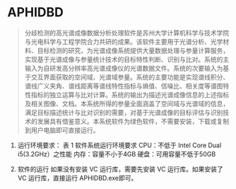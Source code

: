 # APHIDBD

> 分歧检测的高光谱成像数据分析处理软件是苏州大学计算机科学与技术学院与光电科学与工程学院合力共研的成果。该软件主要用于光谱分析、光学材料、目标检测的研究，为光谱成像系统提供大量数据处理与参量计算服务，实现基于光谱成像与参量统计技术的目标特性判断、识别与比对。系统的主输入为自研发高分辨率高光谱成像仪的光谱数据文件。系统的次要输入为基于交互界面获取的空间域、光谱域参量。系统的主要功能是实现谱线积分、谱线广义夹角、谱线距离等谱线特性指标与熵值、信噪比、相关度等谱图特性指标的独立运算与比对计算。系统的输出为描述光谱成像信息的上述指标及相关图像、文档。本系统所得的参量全面涵盖了空间域与光谱域的信息，满足目标描述统计与比对识别的需要，对基于光谱成像的目标评估与识别技术的发展具有借鉴意义。本系统软件为绿色软件，不需要安装，下载或复制到用户电脑即可直接运行。

1. 运行环境要求：
表 1 软件系统运行环境要求
CPU：不低于 Intel Core Dual i5(3.2GHz）之性能
内存：容量不小于4GB
硬盘：可用容量不低于50GB

2. 软件的运行
如果没有安装 VC 运行库，需要先安装 VC 运行库。如果安装了 VC 运行库，直接运行 APHIDBD.exe即可。
